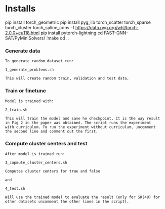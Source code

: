 # Installs
pip install torch_geometric
pip install pyg_lib torch_scatter torch_sparse torch_cluster torch_spline_conv -f https://data.pyg.org/whl/torch-2.0.0+cu118.html
pip install pytorch-lightning
cd FAST-GNN-SAT/PyMiniSolvers/
!make
cd ..

### Generate data
```
To generate random dataset run:

1_generate_problems.sh 

This will create random train, validation and test data.

```
### Train or finetune
```
Model is trained with:

2_train.sh

This will train the model and save he checkpoint. It is the way result in Fig 2 in the paper was obtained. The script runs the experiment with curriculum. To run the experiment without curriculum, uncomment the second line and comment out the first.

```
### Compute cluster centers and test
```
After model is trained run:

3_copmute_cluster_centers.sh

Computes cluster centers for true and false

and

4_test.sh

Will use the trained model to evaluate the result (only for SR(40) for other datasets uncomment the other lines in the script).

```

